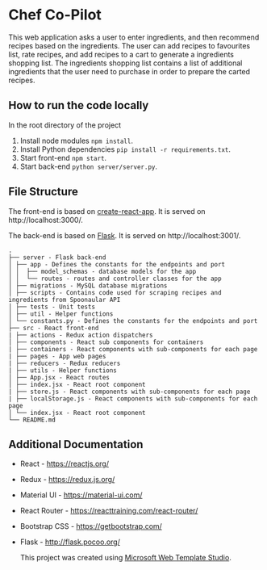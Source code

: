 # Chef Co-Pilot 

This web application asks a user to enter ingredients, and then recommend recipes based on the ingredients. The user can
add recipes to favourites list, rate recipes, and add recipes to a cart to generate a ingredients shopping list. The ingredients shopping list contains a list of additional ingredients that the user need to purchase in order to prepare the carted recipes.

## How to run the code locally

In the root directory of the project

1. Install node modules `npm install`.
2. Install Python dependencies `pip install -r requirements.txt`.
3. Start front-end `npm start`.
4. Start back-end `python server/server.py`.

## File Structure

The front-end is based on [create-react-app](https://github.com/facebook/create-react-app). It is served on http://localhost:3000/.

The back-end is based on [Flask](https://github.com/pallets/flask). It is served on http://localhost:3001/.

```
.
├── server - Flask back-end
│ ├── app - Defines the constants for the endpoints and port
│ │  ├── model_schemas - database models for the app
│ │  └── routes - routes and controller classes for the app
│ ├── migrations - MySQL database migrations
│ ├── scripts - Contains code used for scraping recipes and ingredients from Spoonaular API
│ ├── tests - Unit tests
│ ├── util - Helper functions
│ └── constants.py - Defines the constants for the endpoints and port
├── src - React front-end
| ├── actions - Redux action dispatchers
│ ├── components - React sub components for containers
| ├── containers - React components with sub-components for each page 
| ├── pages - App web pages
| ├── reducers - Redux reducers
| ├── utils - Helper functions 
│ ├── App.jsx - React routes
│ ├── index.jsx - React root component
| ├── store.js - React components with sub-components for each page 
| ├── localStorage.js - React components with sub-components for each page 
│ └── index.jsx - React root component
└── README.md
```

## Additional Documentation

- React - https://reactjs.org/
- Redux - https://redux.js.org/
- Material UI - https://material-ui.com/
- React Router - https://reacttraining.com/react-router/
- Bootstrap CSS - https://getbootstrap.com/
- Flask - http://flask.pocoo.org/

  This project was created using [Microsoft Web Template Studio](https://github.com/Microsoft/WebTemplateStudio).
